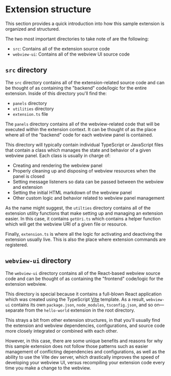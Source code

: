 # Extension structure

This section provides a quick introduction into how this sample extension is
organized and structured.

The two most important directories to take note of are the following:

-   `src`: Contains all of the extension source code
-   `webview-ui`: Contains all of the webview UI source code

## `src` directory

The `src` directory contains all of the extension-related source code and can be
thought of as containing the "backend" code/logic for the entire extension.
Inside of this directory you'll find the:

-   `panels` directory
-   `utilities` directory
-   `extension.ts` file

The `panels` directory contains all of the webview-related code that will be
executed within the extension context. It can be thought of as the place where
all of the "backend" code for each webview panel is contained.

This directory will typically contain individual TypeScript or JavaScript files
that contain a class which manages the state and behavior of a given webview
panel. Each class is usually in charge of:

-   Creating and rendering the webview panel
-   Properly cleaning up and disposing of webview resources when the panel is
    closed
-   Setting message listeners so data can be passed between the webview and
    extension
-   Setting the initial HTML markdown of the webview panel
-   Other custom logic and behavior related to webview panel management

As the name might suggest, the `utilties` directory contains all of the
extension utility functions that make setting up and managing an extension
easier. In this case, it contains `getUri.ts` which contains a helper function
which will get the webview URI of a given file or resource.

Finally, `extension.ts` is where all the logic for activating and deactiving the
extension usually live. This is also the place where extension commands are
registered.

## `webview-ui` directory

The `webview-ui` directory contains all of the React-based webview source code
and can be thought of as containing the "frontend" code/logic for the extension
webview.

This directory is special because it contains a full-blown React application
which was created using the TypeScript [Vite](https://vitejs.dev/) template. As
a result, `webview-ui` contains its own `package.json`, `node_modules`,
`tsconfig.json`, and so on––separate from the `hello-world` extension in the
root directory.

This strays a bit from other extension structures, in that you'll usually find
the extension and webview dependencies, configurations, and source code more
closely integrated or combined with each other.

However, in this case, there are some unique benefits and reasons for why this
sample extension does not follow those patterns such as easier management of
conflicting dependencies and configurations, as well as the ability to use the
Vite dev server, which drastically improves the speed of developing your webview
UI, versus recompiling your extension code every time you make a change to the
webview.
